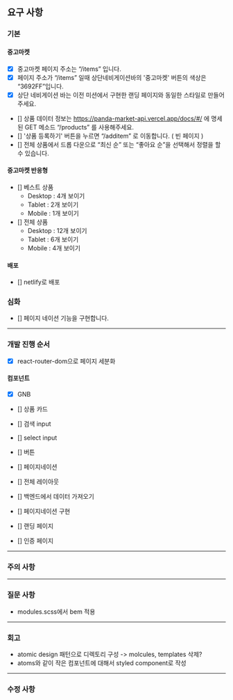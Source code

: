 ## 요구 사항

### 기본

#### 중고마켓

- [x] 중고마켓 페이지 주소는 “/items” 입니다.
- [x] 페이지 주소가 “/items” 일때 상단네비게이션바의 '중고마켓' 버튼의 색상은 “3692FF”입니다.
- [x] 상단 네비게이션 바는 이전 미션에서 구현한 랜딩 페이지와 동일한 스타일로 만들어 주세요.
- [] 상품 데이터 정보는 https://panda-market-api.vercel.app/docs/#/ 에 명세된 GET 메소드 “/products” 를 사용해주세요.
- [] '상품 등록하기' 버튼을 누르면 “/additem” 로 이동합니다. ( 빈 페이지 )
- [] 전체 상품에서 드롭 다운으로 “최신 순” 또는 “좋아요 순”을 선택해서 정렬을 할 수 있습니다.

#### 중고마켓 반응형

- [] 베스트 상품
  - Desktop : 4개 보이기
  - Tablet : 2개 보이기
  - Mobile : 1개 보이기
- [] 전체 상품
  - Desktop : 12개 보이기
  - Tablet : 6개 보이기
  - Mobile : 4개 보이기

#### 배포

- [] netlify로 배포

### 심화

- [] 페이지 네이션 기능을 구현합니다.

---

### 개발 진행 순서

- [x] react-router-dom으로 페이지 세분화

#### 컴포넌트

- [x] GNB
- [] 상품 카드
- [] 검색 input
- [] select input
- [] 버튼
- [] 페이지네이션

- [] 전체 레이아웃
- [] 백엔드에서 데이터 가져오기
- [] 페이지네이션 구현

- [] 랜딩 페이지
- [] 인증 페이지

---

### 주의 사항

---

### 질문 사항

- modules.scss에서 bem 적용

---

### 회고

- atomic design 패턴으로 디렉토리 구성 -> molcules, templates 삭제?
- atoms와 같이 작은 컴포넌트에 대해서 styled component로 작성

---

### 수정 사항
